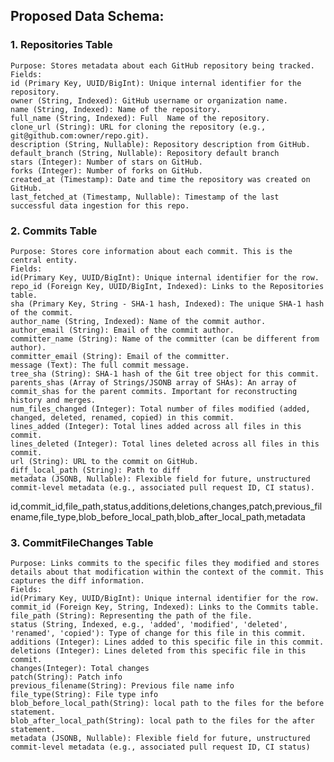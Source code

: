 ## Proposed Data Schema:

### 1. Repositories Table
    Purpose: Stores metadata about each GitHub repository being tracked.
    Fields:
    id (Primary Key, UUID/BigInt): Unique internal identifier for the repository.
    owner (String, Indexed): GitHub username or organization name.
    name (String, Indexed): Name of the repository.
    full_name (String, Indexed): Full  Name of the repository.
    clone_url (String): URL for cloning the repository (e.g., git@github.com:owner/repo.git).
    description (String, Nullable): Repository description from GitHub.
    default_branch (String, Nullable): Repository default branch
    stars (Integer): Number of stars on GitHub.
    forks (Integer): Number of forks on GitHub.
    created_at (Timestamp): Date and time the repository was created on GitHub.
    last_fetched_at (Timestamp, Nullable): Timestamp of the last successful data ingestion for this repo.

### 2. Commits Table

    Purpose: Stores core information about each commit. This is the central entity.
    Fields:
    id(Primary Key, UUID/BigInt): Unique internal identifier for the row.
    repo_id (Foreign Key, UUID/BigInt, Indexed): Links to the Repositories table.
    sha (Primary Key, String - SHA-1 hash, Indexed): The unique SHA-1 hash of the commit.
    author_name (String, Indexed): Name of the commit author.
    author_email (String): Email of the commit author.
    committer_name (String): Name of the committer (can be different from author).
    committer_email (String): Email of the committer.
    message (Text): The full commit message.
    tree_sha (String): SHA-1 hash of the Git tree object for this commit.
    parents_shas (Array of Strings/JSONB array of SHAs): An array of commit_shas for the parent commits. Important for reconstructing history and merges.
    num_files_changed (Integer): Total number of files modified (added, changed, deleted, renamed, copied) in this commit.
    lines_added (Integer): Total lines added across all files in this commit.
    lines_deleted (Integer): Total lines deleted across all files in this commit.
    url (String): URL to the commit on GitHub.
    diff_local_path (String): Path to diff
    metadata (JSONB, Nullable): Flexible field for future, unstructured commit-level metadata (e.g., associated pull request ID, CI status).

id,commit_id,file_path,status,additions,deletions,changes,patch,previous_filename,file_type,blob_before_local_path,blob_after_local_path,metadata

### 3. CommitFileChanges Table
    Purpose: Links commits to the specific files they modified and stores details about that modification within the context of the commit. This captures the diff information.
    Fields:
    id(Primary Key, UUID/BigInt): Unique internal identifier for the row.    
    commit_id (Foreign Key, String, Indexed): Links to the Commits table.
    file_path (String): Representing the path of the file.
    status (String, Indexed, e.g., 'added', 'modified', 'deleted', 'renamed', 'copied'): Type of change for this file in this commit.
    additions (Integer): Lines added to this specific file in this commit.
    deletions (Integer): Lines deleted from this specific file in this commit.
    changes(Integer): Total changes
    patch(String): Patch info
    previous_filename(String): Previous file name info
    file_type(String): File type info
    blob_before_local_path(String): local path to the files for the before statement.
    blob_after_local_path(String): local path to the files for the after statement.
    metadata (JSONB, Nullable): Flexible field for future, unstructured commit-level metadata (e.g., associated pull request ID, CI status)
